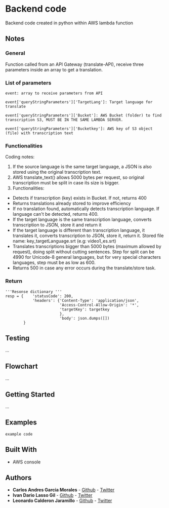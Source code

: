 ﻿#  Backend code
Backend code created in python within AWS lambda function

## Notes

### General

Function called from an API Gateway (translate-API), receive three parameters inside an array to get a translation.

### List of parameters

```
event: array to receive parameters from API

event['queryStringParameters']['TargetLang']: Target language for translate

event['queryStringParameters']['Bucket']: AWS Bucket (folder) to find transcription S3, MUST BE IN THE SAME LAMBDA SERVER.

event['queryStringParameters']['Bucketkey']: AWS key of S3 object (file) with transcription text
```

### Functionalities

Coding notes:
1) If the source language is the same target language, a JSON is also stored
    using the original transcription text.
2) AWS translate_text() allows 5000 bytes per request, so original
    transcription must be split in case its size is bigger.
3) Functionalities:

* Detects if transcription (key) exists in Bucket. If not, returns 400
* Returns translations already stored to improve efficiency
* If no translation found, automatically detects transcription language. If language can't be detected, returns 400.
* If the target language is the same transcription language, converts transcription to JSON, store it and return it
* If the target language is different than transcription language, it translates it, converts transcription to JSON, store it, return it.
Stored file name: key_targetLanguage.srt (e.g: video1_es.srt)
* Translates transcriptions bigger than 5000 bytes (maximum allowed by request), doing split without cutting sentences. Step for split can be 4990 for Unicode-8 general languages, but for very special characters languages, step must be as low as 600.
* Returns 500 in case any error occurs during the translate/store task.

### Return

```
'''Resonse dictionary '''
resp = {    'statusCode': 200,
            'headers': {'Content-Type': 'application/json',
                        'Access-Control-Allow-Origin': '*',
                        'targetKey': targetkey
                        },
                        'body': json.dumps([])
        }
```


## Testing

...

## Flowchart

...

## Getting Started

...


## Examples

```
example code
```

## Built With

* AWS console


## Authors

* **Carlos Andres Garcia Morales** - [Github](https://github.com/agzsoftsi) - [Twitter](https://twitter.com/karlgarmor)
* **Ivan Dario Lasso Gil** - [Github](https://github.com/ilasso) - [Twitter](https://twitter.com/ilasso)
* **Leonardo Calderon Jaramillo** - [Github](https://github.com/leocjj) - [Twitter](https://twitter.com/leocj)


